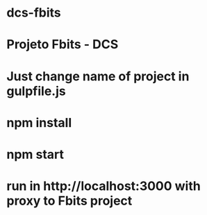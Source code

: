 # dcs-fbits
# Projeto Fbits - DCS
# Just change name of project in gulpfile.js
# npm install
# npm start
# run in http://localhost:3000 with proxy to Fbits project
